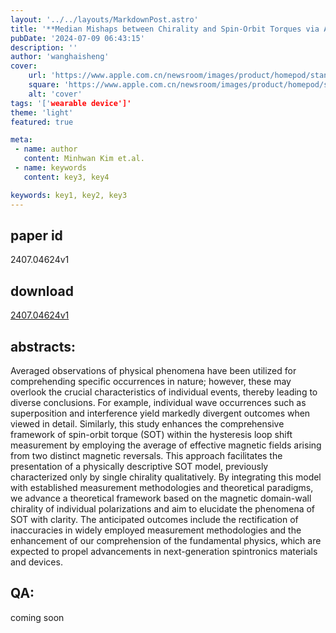 ```yaml
---
layout: '../../layouts/MarkdownPost.astro'
title: '**Median Mishaps between Chirality and Spin-Orbit Torques via Asymmetric Hysteresis**'
pubDate: '2024-07-09 06:43:15'
description: ''
author: 'wanghaisheng'
cover:
    url: 'https://www.apple.com.cn/newsroom/images/product/homepod/standard/Apple-HomePod-hero-230118_big.jpg.large_2x.jpg'
    square: 'https://www.apple.com.cn/newsroom/images/product/homepod/standard/Apple-HomePod-hero-230118_big.jpg.large_2x.jpg'
    alt: 'cover'
tags: '['wearable device']' 
theme: 'light'
featured: true

meta:
 - name: author
   content: Minhwan Kim et.al.
 - name: keywords
   content: key3, key4

keywords: key1, key2, key3
---
```


## paper id
2407.04624v1
## download
[2407.04624v1](http://arxiv.org/abs/2407.04624v1)
## abstracts:
Averaged observations of physical phenomena have been utilized for comprehending specific occurrences in nature; however, these may overlook the crucial characteristics of individual events, thereby leading to diverse conclusions. For example, individual wave occurrences such as superposition and interference yield markedly divergent outcomes when viewed in detail. Similarly, this study enhances the comprehensive framework of spin-orbit torque (SOT) within the hysteresis loop shift measurement by employing the average of effective magnetic fields arising from two distinct magnetic reversals. This approach facilitates the presentation of a physically descriptive SOT model, previously characterized only by single chirality qualitatively. By integrating this model with established measurement methodologies and theoretical paradigms, we advance a theoretical framework based on the magnetic domain-wall chirality of individual polarizations and aim to elucidate the phenomena of SOT with clarity. The anticipated outcomes include the rectification of inaccuracies in widely employed measurement methodologies and the enhancement of our comprehension of the fundamental physics, which are expected to propel advancements in next-generation spintronics materials and devices.
## QA:
coming soon
